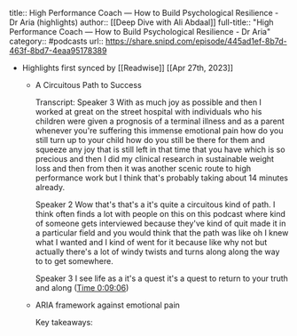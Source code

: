 title:: High Performance Coach —  How to Build Psychological Resilience - Dr Aria (highlights)
author:: [[Deep Dive with Ali Abdaal]]
full-title:: "High Performance Coach —  How to Build Psychological Resilience - Dr Aria"
category:: #podcasts
url:: https://share.snipd.com/episode/445ad1ef-8b7d-463f-8bd7-4eaa95178389

- Highlights first synced by [[Readwise]] [[Apr 27th, 2023]]
	- A Circuitous Path to Success
	  
	  Transcript:
	  Speaker 3
	  With as much joy as possible and then I worked at great on the street hospital with individuals who his children were given a prognosis of a terminal illness and as a parent whenever you're suffering this immense emotional pain how do you still turn up to your child how do you still be there for them and squeeze any joy that is still left in that time that you have which is so precious and then I did my clinical research in sustainable weight loss and then from then it was another scenic route to high performance work but I think that's probably taking about 14 minutes already.
	  
	  Speaker 2
	  Wow that's that's a it's quite a circuitous kind of path. I think often finds a lot with people on this on this podcast where kind of someone gets interviewed because they've kind of quit made it in a particular field and you would think that the path was like oh I knew what I wanted and I kind of went for it because like why not but actually there's a lot of windy twists and turns along along the way to to get somewhere.
	  
	  Speaker 3
	  I see life as a it's a quest it's a quest to return to your truth and along ([Time 0:09:06](https://share.snipd.com/snip/61952baf-9e4a-4ce3-9667-a69ad9c820cc))
	- ARIA framework against emotional pain 
	  
	  Key takeaways: